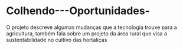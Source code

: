 # Colhendo---Oportunidades-
O projeto descreve algumas mudanças que a tecnologia trouxe para a agricultura, também fala sobre um projeto da área rural que visa a sustentabilidade no cultivo das hortaliças
